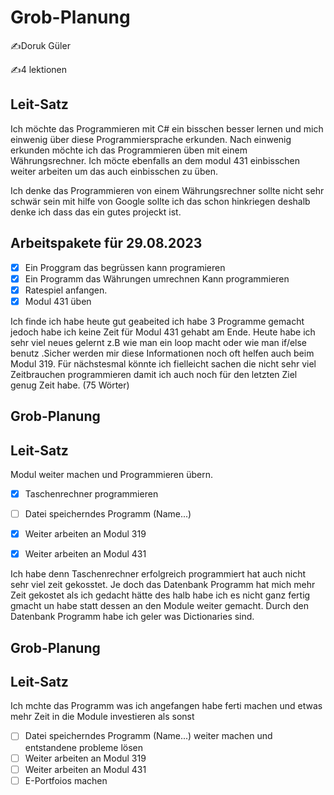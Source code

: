 # Grob-Planung

✍️Doruk Güler

✍️4 lektionen

## Leit-Satz

Ich möchte das Programmieren mit C# ein bisschen besser lernen und mich einwenig über diese Programmiersprache erkunden. Nach einwenig erkunden möchte ich das Programmieren üben mit einem Währungsrechner. Ich möcte ebenfalls an dem modul 431 einbisschen weiter arbeiten um das auch einbisschen zu üben.

Ich denke das Programmieren von einem Währungsrechner sollte nicht sehr schwär sein mit hilfe von Google sollte ich das schon hinkriegen deshalb denke ich dass das ein gutes projeckt ist.

## Arbeitspakete für 29.08.2023

- [x] Ein Proggram das begrüssen kann programieren
- [x] Ein Programm das Währungen umrechnen Kann programmieren
- [x] Ratespiel anfangen.
- [x] Modul 431 üben

Ich finde ich habe heute gut geabeited ich habe 3 Programme gemacht jedoch habe ich keine Zeit für Modul 431 gehabt am Ende. Heute habe ich sehr viel neues gelernt z.B wie man ein loop macht oder wie man if/else benutz .Sicher werden mir diese Informationen noch oft helfen auch beim Modul 319. Für nächstesmal könnte ich fielleicht sachen die nicht sehr viel Zeitbrauchen programmieren damit ich auch noch für den letzten Ziel genug Zeit habe. (75 Wörter)

## Grob-Planung 

## Leit-Satz
Modul weiter machen und Programmieren übern.

- [x] Taschenrechner programmieren
- [ ] Datei speicherndes Programm (Name...)
- [x] Weiter arbeiten an Modul 319
- [x] Weiter arbeiten an Modul 431


Ich habe denn Taschenrechner erfolgreich programmiert hat auch nicht sehr viel zeit gekosstet. Je doch das Datenbank Programm hat mich mehr Zeit gekostet als ich gedacht hätte des halb habe ich es nicht ganz fertig gmacht un habe statt dessen an den Module weiter gemacht. Durch den Datenbank Programm habe ich geler was Dictionaries sind.

## Grob-Planung 

## Leit-Satz
Ich mchte das Programm was ich angefangen habe ferti machen und etwas mehr Zeit in die Module investieren als sonst

- [ ] Datei speicherndes Programm (Name...) weiter machen und entstandene probleme lösen
- [ ] Weiter arbeiten an Modul 319
- [ ] Weiter arbeiten an Modul 431
- [ ] E-Portfoios machen
